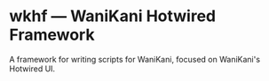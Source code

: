 # wkhf — WaniKani Hotwired Framework

A framework for writing scripts for WaniKani, focused on WaniKani's Hotwired UI.
